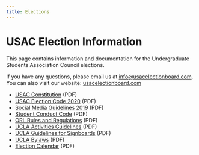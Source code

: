 ```yaml
---
title: Elections
---
```


# USAC Election Information

This page contains information and documentation for the Undergraduate Students Association Council elections.

If you have any questions, please email us at <info@usacelectionboard.com>. You can also visit our website: [usacelectionboard.com](http://usacelectionboard.com/)

  - [USAC Constitution](/docs/constitution.pdf) (PDF)
  - [USAC Election Code 2020](/docs/E-code%202019-20%20final.pdf) (PDF)
  - [Social Media Guidelines 2019](/docs/2019%20Social%20Media%20Guidelines.pdf) (PDF)
  - [Student Conduct Code](/docs/Student%20Conduct%20Code.pdf) (PDF)
  - [ORL Rules and Regulations](/docs/ON%20CAMPUS%20HOUSING%20REGULATIONS.pdf) (PDF)
  - [UCLA Activities Guidelines](/docs/UCLA%20Activities%20Guidelines%20.pdf) (PDF)
  - [UCLA Guidelines for Signboards](/docs/GUIDELINES%20FOR%20CAMPUS%20SIGNBOARDS.pdf) (PDF)
  - [UCLA Bylaws](/docs/bylaws.2019-05-22.pdf) (PDF)
  - [Election Calendar](/docs/2019%20election%20calendar.pdf) (PDF)
